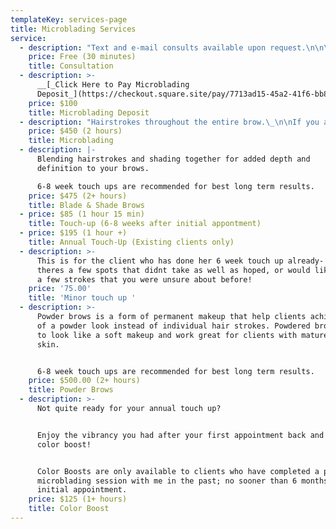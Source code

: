 ```yaml
---
templateKey: services-page
title: Microblading Services
service:
  - description: "Text and e-mail consults available upon request.\n\n\nConsult includes going over any questions you may have, a pre-draw\nof desired brow look, choosing a custom color, and what to expect\nafter your initial appontment.\n\nNot all clients are good candidates for Microblading.\_\n\nIf you have any medical issues that you feel might be a\ncontraindication, then I require you get clearance from your\ndoctor."
    price: Free (30 minutes)
    title: Consultation
  - description: >-
      __[_Click Here to Pay Microblading
      Deposit_](https://checkout.square.site/pay/7713ad15-45a2-41f6-bb8d-afda06c8669a)__
    price: $100
    title: Microblading Deposit
  - description: "Hairstrokes throughout the entire brow.\_\n\nIf you are looking for a natural enhancement, this is the option\nbest suited for you!\n\n6-8 week touch ups are recommended for best long term results."
    price: $450 (2 hours)
    title: Microblading
  - description: |-
      Blending hairstrokes and shading together for added depth and
      definition to your brows.

      6-8 week touch ups are recommended for best long term results.
    price: $475 (2+ hours)
    title: Blade & Shade Brows
  - price: $85 (1 hour 15 min)
    title: Touch-up (6-8 weeks after initial appontment)
  - price: $195 (1 hour +)
    title: Annual Touch-Up (Existing clients only)
  - description: >-
      This is for the client who has done her 6 week touch up already- but
      theres a few spots that didnt take as well as hoped, or would like to add
      a few strokes that you were unsure about before!
    price: '75.00'
    title: 'Minor touch up '
  - description: >-
      Powder brows is a form of permanent makeup that help clients achieve more
      of a powder look instead of individual hair strokes. Powdered brows heal
      to look like a soft makeup and work great for clients with mature or oily
      skin.


      6-8 week touch ups are recommended for best long term results.
    price: $500.00 (2+ hours)
    title: Powder Brows
  - description: >-
      Not quite ready for your annual touch up?


      Enjoy the vibrancy you had after your first appointment back and get a
      color boost!


      Color Boosts are only available to clients who have completed a previous
      microblading session with me in the past; no sooner than 6 months after
      initial appointment.
    price: $125 (1+ hours)
    title: Color Boost
---
```


